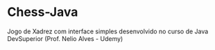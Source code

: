 # Chess-Java
Jogo de Xadrez com interface simples desenvolvido no curso de Java DevSuperior (Prof. Nelio Alves - Udemy)
